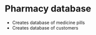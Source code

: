 <h1>Pharmacy database</h1>
<ul>
<li>Creates database of medicine pills</li>
<li>Creates database of customers</li>
</ul>
